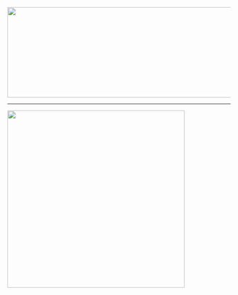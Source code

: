 <p align="center">
  <img width="585" height="204" src="https://github.com/rexutu14/rexutu14/assets/119813661/6c9527c0-bfd6-43bd-9ccc-aed1d782e2fa">
</p>

---
<img width="400" height="400" src="https://cdn.jsdelivr.net/gh/devicons/devicon/icons/unrealengine/unrealengine-original.svg" />
    